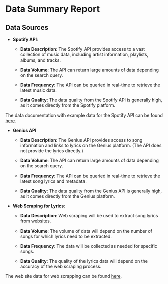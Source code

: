 # Data Summary Report

## Data Sources

* **Spotify API**:
    
    * **Data Description**: The Spotify API provides access to a vast collection of music data, including artist information, playlists, albums, and tracks.
    
    * **Data Volume**: The API can return large amounts of data depending on the search query.
    
    * **Data Frequency**: The API can be queried in real-time to retrieve the latest music data.
    
    * **Data Quality**: The data quality from the Spotify API is generally high, as it comes directly from the Spotify platform.
    
The data documentation with example data for the Spotify API can be found [here](https://developer.spotify.com/documentation/web-api/).

* **Genius API**
  
    * **Data Description**: The Genius API provides access to song information and links to lyrics on the Genius platform. (The API does not provide the lyrics directly.)
    
    * **Data Volume**: The API can return large amounts of data depending on the search query.
    
    * **Data Frequency**: The API can be queried in real-time to retrieve the latest song lyrics and metadata.
    
    * **Data Quality**: The data quality from the Genius API is generally high, as it comes directly from the Genius platform.

* **Web Scraping for Lyrics**:
        
    * **Data Description**: Web scraping will be used to extract song lyrics from websites.
    
    * **Data Volume**: The volume of data will depend on the number of songs for which lyrics need to be extracted.
    
    * **Data Frequency**: The data will be collected as needed for specific songs.
    
    * **Data Quality**: The quality of the lyrics data will depend on the accuracy of the web scraping process.
    
The web site data for web scrapping can be found [here](https://genius.com/Metallica-one-lyrics).
